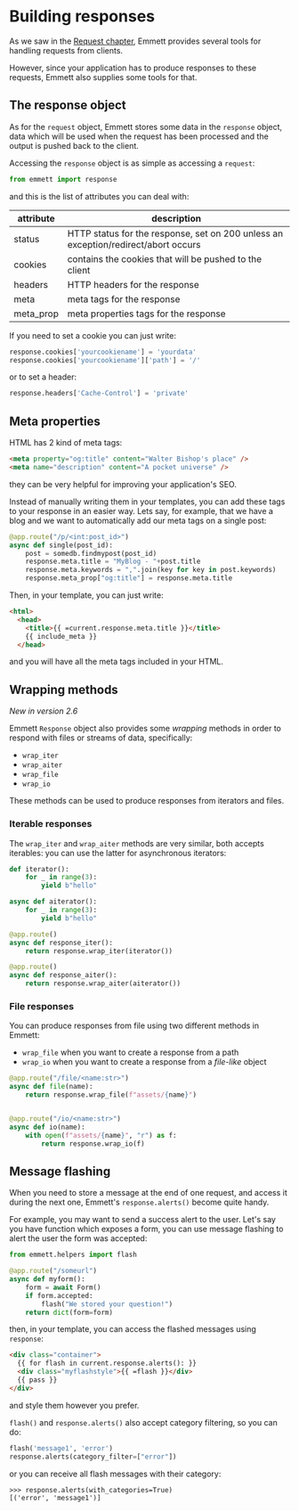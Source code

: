 Building responses
==================

As we saw in the [Request chapter](./request), Emmett provides several tools
for handling requests from clients.

However, since your application has to produce responses to these requests,
Emmett also supplies some tools for that.

The response object
-------------------
As for the `request` object, Emmett stores some data in the `response` object,
data which will be used when the request has been processed and the output
is pushed back to the client. 

Accessing the `response` object is as simple as accessing a `request`:

```python
from emmett import response
```

and this is the list of attributes you can deal with:

| attribute | description |
| --- | --- |
| status | HTTP status for the response, set on 200 unless an exception/redirect/abort occurs |
| cookies | contains the cookies that will be pushed to the client |
| headers | HTTP headers for the response |
| meta | meta tags for the response |
| meta_prop | meta properties tags for the response |

If you need to set a cookie you can just write:

```python
response.cookies['yourcookiename'] = 'yourdata'
response.cookies['yourcookiename']['path'] = '/'
```

or to set a header:

```python
response.headers['Cache-Control'] = 'private'
```

Meta properties
---------------
HTML has 2 kind of meta tags:

```html
<meta property="og:title" content="Walter Bishop's place" />
<meta name="description" content="A pocket universe" />
```

they can be very helpful for improving your application's SEO.

Instead of manually writing them in your templates, you can add these tags
to your response in an easier way. Lets say, for example, that we have a blog
and we want to automatically add our meta tags on a single post:

```python
@app.route("/p/<int:post_id>")
async def single(post_id):
    post = somedb.findmypost(post_id)
    response.meta.title = "MyBlog - "+post.title
    response.meta.keywords = ",".join(key for key in post.keywords)
    response.meta_prop["og:title"] = response.meta.title
```

Then, in your template, you can just write:

```html
<html>
  <head>
    <title>{{ =current.response.meta.title }}</title>
    {{ include_meta }}
  </head>
```

and you will have all the meta tags included in your HTML.

Wrapping methods
----------------

*New in version 2.6*

Emmett `Response` object also provides some *wrapping* methods in order to respond with files or streams of data, specifically:

- `wrap_iter`
- `wrap_aiter`
- `wrap_file`
- `wrap_io`

These methods can be used to produce responses from iterators and files.

### Iterable responses

The `wrap_iter` and `wrap_aiter` methods are very similar, both accepts iterables: you can use the latter for asynchronous iterators:

```python
def iterator():
    for _ in range(3):
        yield b"hello"

async def aiterator():
    for _ in range(3):
        yield b"hello"

@app.route()
async def response_iter():
    return response.wrap_iter(iterator())

@app.route()
async def response_aiter():
    return response.wrap_aiter(aiterator())
```

### File responses

You can produce responses from file using two different methods in Emmett:

- `wrap_file` when you want to create a response from a path
- `wrap_io` when you want to create a response from a *file-like* object

```python
@app.route("/file/<name:str>")
async def file(name):
    return response.wrap_file(f"assets/{name}")


@app.route("/io/<name:str>")
async def io(name):
    with open(f"assets/{name}", "r") as f:
        return response.wrap_io(f)
```

Message flashing
----------------

When you need to store a message at the end of one request, and access it
during the next one, Emmett's `response.alerts()` become quite handy.

For example, you may want to send a success alert to the user. Let's say 
you have function which exposes a form, you can use message flashing to
alert the user the form was accepted:

```python
from emmett.helpers import flash

@app.route("/someurl")
async def myform():
    form = await Form()
    if form.accepted:
        flash("We stored your question!")
    return dict(form=form)
```

then, in your template, you can access the flashed messages using `response`:

```html
<div class="container">
  {{ for flash in current.response.alerts(): }}
  <div class="myflashstyle">{{ =flash }}</div>
  {{ pass }}
</div>
```

and style them however you prefer.

`flash()` and `response.alerts()` also accept category filtering, so you can do:

```python
flash('message1', 'error')
response.alerts(category_filter=["error"])
``` 

or you can receive all flash messages with their category:

```
>>> response.alerts(with_categories=True)
[('error', 'message1')]
```
